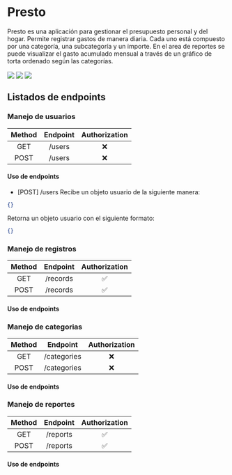 # Presto

Presto es una aplicación para gestionar el presupuesto personal y del hogar. Permite registrar gastos de manera diaria. Cada uno está compuesto por una categoría, una subcategoría y un importe. En el area de reportes se puede visualizar el gasto acumulado mensual a través de un gráfico de torta ordenado según las categorías.

<img align="center"  src="https://i.postimg.cc/qMcjQY3w/presto1.jpg">
<img align="center"  src="https://i.postimg.cc/cLXTGnT8/presto2.jpg">
<img align="center"  src="https://i.postimg.cc/QdXSzbg3/presto3.jpg">

## Listados de endpoints

### Manejo de usuarios
| Method  | Endpoint | Authorization |
| :-------------: | :-------------: | :--------------: |
| GET      | /users     | ❌ |
| POST      | /users     | ❌ |

#### Uso de endpoints

- [POST] /users
Recibe un objeto usuario de la siguiente manera:
```json
{}
```
Retorna un objeto usuario con el siguiente formato:
```json
{}
```

### Manejo de registros

| Method  | Endpoint | Authorization |
| :-------------: | :-------------: | :--------------: |
| GET      | /records     | ✅ |
| POST      | /records     | ✅ |

#### Uso de endpoints


### Manejo de categorias

| Method  | Endpoint | Authorization |
| :-------------: | :-------------: | :--------------: |
| GET      | /categories     | ❌ |
| POST      | /categories     | ❌ |

#### Uso de endpoints


### Manejo de reportes

| Method  | Endpoint | Authorization |
| :-------------: | :-------------: | :--------------: |
| GET      | /reports     | ✅ |
| POST      | /reports     | ✅ |

#### Uso de endpoints
